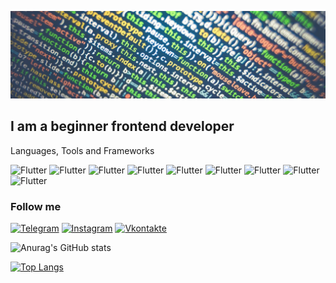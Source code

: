 [![Header](https://github.com/BONK777/bonk777/blob/main/assets/markus-spiske-221494-1440x400.jpg)](https://bonk777.github.io/portfolio/)

## I am a beginner frontend developer 

Languages, Tools and Frameworks

![Flutter](https://img.shields.io/badge/-VSCode-090909?style=for-the-badge&logo=visualStudio)
![Flutter](https://img.shields.io/badge/-javascript-090909?style=for-the-badge&logo=javascript)
![Flutter](https://img.shields.io/badge/-Github-090909?style=for-the-badge&logo=github)
![Flutter](https://img.shields.io/badge/-React-090909?style=for-the-badge&logo=react)
![Flutter](https://img.shields.io/badge/-Vue-090909?style=for-the-badge&logo=vue.js)
![Flutter](https://img.shields.io/badge/-angular-090909?style=for-the-badge&logo=angular)
![Flutter](https://img.shields.io/badge/-figma-090909?style=for-the-badge&logo=figma)
![Flutter](https://img.shields.io/badge/-node.js-090909?style=for-the-badge&logo=node.js)
![Flutter](https://img.shields.io/badge/-pug-090909?style=for-the-badge&logo=pug&logoColor=ff0000)


### Follow me
[![Telegram](https://img.shields.io/badge/-Telegram-090909?style=for-the-badge&logo=Telegram)](https://t.me/its_a_bonk)
[![Instagram](https://img.shields.io/badge/-Instagram-090909?style=for-the-badge&logo=Instagram)](https://www.instagram.com/dark_bonk/)
[![Vkontakte](https://img.shields.io/badge/-Vkontakte-090909?style=for-the-badge&logo=VK&logoColor=4f7db8)](https://vk.com/its_a_bonk_man)

![Anurag's GitHub stats](https://github-readme-stats.vercel.app/api?username=BONK777&show_icons=true&theme=radical)

[![Top Langs](https://github-readme-stats.vercel.app/api/top-langs/?username=bonk777&layout=compact)](https://github.com/bonk777/github-readme-stats&theme=dark)
